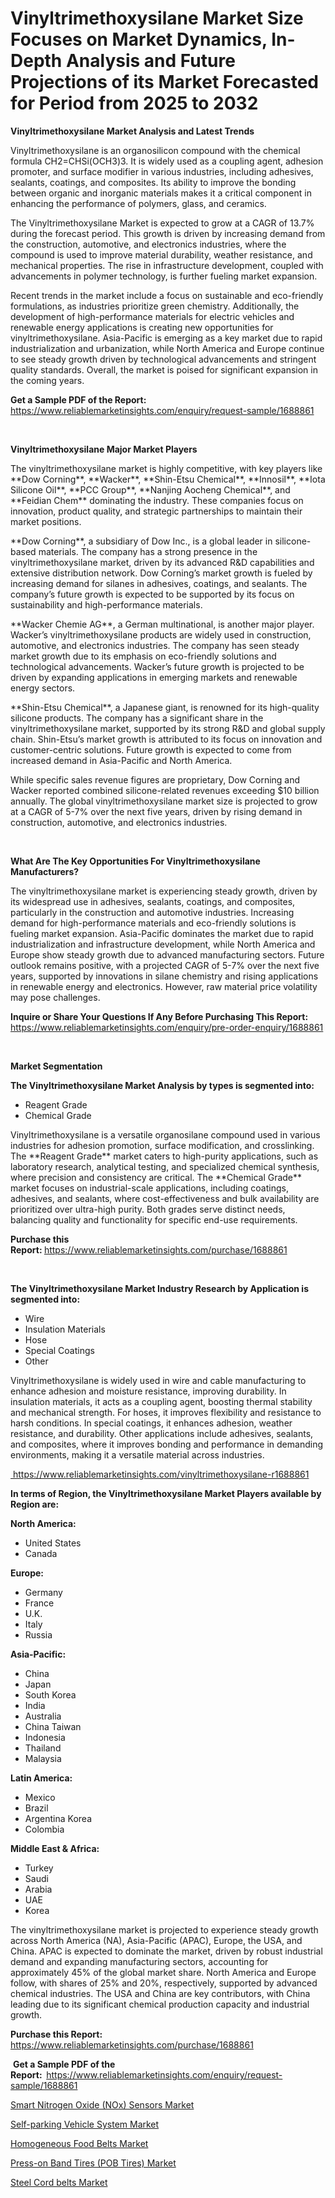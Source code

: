<p><h1>Vinyltrimethoxysilane Market Size Focuses on Market Dynamics, In-Depth Analysis and Future Projections of its Market Forecasted for Period from 2025 to 2032</h1></p><p><strong>Vinyltrimethoxysilane Market Analysis and Latest Trends</strong></p>
<p><p>Vinyltrimethoxysilane is an organosilicon compound with the chemical formula CH2=CHSi(OCH3)3. It is widely used as a coupling agent, adhesion promoter, and surface modifier in various industries, including adhesives, sealants, coatings, and composites. Its ability to improve the bonding between organic and inorganic materials makes it a critical component in enhancing the performance of polymers, glass, and ceramics.</p><p>The Vinyltrimethoxysilane Market is expected to grow at a CAGR of 13.7% during the forecast period. This growth is driven by increasing demand from the construction, automotive, and electronics industries, where the compound is used to improve material durability, weather resistance, and mechanical properties. The rise in infrastructure development, coupled with advancements in polymer technology, is further fueling market expansion.</p><p>Recent trends in the market include a focus on sustainable and eco-friendly formulations, as industries prioritize green chemistry. Additionally, the development of high-performance materials for electric vehicles and renewable energy applications is creating new opportunities for vinyltrimethoxysilane. Asia-Pacific is emerging as a key market due to rapid industrialization and urbanization, while North America and Europe continue to see steady growth driven by technological advancements and stringent quality standards. Overall, the market is poised for significant expansion in the coming years.</p></p>
<p><strong>Get a Sample PDF of the Report:&nbsp;</strong> <a href="https://www.reliablemarketinsights.com/enquiry/request-sample/1688861?utm_campaign=2107&utm_medium=2&utm_source=Github&utm_content=ia&utm_term=24012025&utm_id=vinyltrimethoxysilane">https://www.reliablemarketinsights.com/enquiry/request-sample/1688861</a></p>
<p>&nbsp;</p>
<p><strong>Vinyltrimethoxysilane Major Market Players</strong></p>
<p><p>The vinyltrimethoxysilane market is highly competitive, with key players like **Dow Corning**, **Wacker**, **Shin-Etsu Chemical**, **Innosil**, **Iota Silicone Oil**, **PCC Group**, **Nanjing Aocheng Chemical**, and **Feidian Chem** dominating the industry. These companies focus on innovation, product quality, and strategic partnerships to maintain their market positions.</p><p>**Dow Corning**, a subsidiary of Dow Inc., is a global leader in silicone-based materials. The company has a strong presence in the vinyltrimethoxysilane market, driven by its advanced R&D capabilities and extensive distribution network. Dow Corning’s market growth is fueled by increasing demand for silanes in adhesives, coatings, and sealants. The company’s future growth is expected to be supported by its focus on sustainability and high-performance materials.</p><p>**Wacker Chemie AG**, a German multinational, is another major player. Wacker’s vinyltrimethoxysilane products are widely used in construction, automotive, and electronics industries. The company has seen steady market growth due to its emphasis on eco-friendly solutions and technological advancements. Wacker’s future growth is projected to be driven by expanding applications in emerging markets and renewable energy sectors.</p><p>**Shin-Etsu Chemical**, a Japanese giant, is renowned for its high-quality silicone products. The company has a significant share in the vinyltrimethoxysilane market, supported by its strong R&D and global supply chain. Shin-Etsu’s market growth is attributed to its focus on innovation and customer-centric solutions. Future growth is expected to come from increased demand in Asia-Pacific and North America.</p><p>While specific sales revenue figures are proprietary, Dow Corning and Wacker reported combined silicone-related revenues exceeding $10 billion annually. The global vinyltrimethoxysilane market size is projected to grow at a CAGR of 5-7% over the next five years, driven by rising demand in construction, automotive, and electronics industries.</p></p>
<p>&nbsp;</p>
<p><strong>What Are The Key Opportunities For Vinyltrimethoxysilane Manufacturers?</strong></p>
<p><p>The vinyltrimethoxysilane market is experiencing steady growth, driven by its widespread use in adhesives, sealants, coatings, and composites, particularly in the construction and automotive industries. Increasing demand for high-performance materials and eco-friendly solutions is fueling market expansion. Asia-Pacific dominates the market due to rapid industrialization and infrastructure development, while North America and Europe show steady growth due to advanced manufacturing sectors. Future outlook remains positive, with a projected CAGR of 5-7% over the next five years, supported by innovations in silane chemistry and rising applications in renewable energy and electronics. However, raw material price volatility may pose challenges.</p></p>
<p><strong>Inquire or Share Your Questions If Any Before Purchasing This Report:</strong> <a href="https://www.reliablemarketinsights.com/enquiry/pre-order-enquiry/1688861?utm_campaign=2107&utm_medium=2&utm_source=Github&utm_content=ia&utm_term=24012025&utm_id=vinyltrimethoxysilane">https://www.reliablemarketinsights.com/enquiry/pre-order-enquiry/1688861</a></p>
<p>&nbsp;</p>
<p><strong>Market Segmentation</strong></p>
<p><strong>The Vinyltrimethoxysilane Market Analysis by types is segmented into:</strong></p>
<p><ul><li>Reagent Grade</li><li>Chemical Grade</li></ul></p>
<p><p>Vinyltrimethoxysilane is a versatile organosilane compound used in various industries for adhesion promotion, surface modification, and crosslinking. The **Reagent Grade** market caters to high-purity applications, such as laboratory research, analytical testing, and specialized chemical synthesis, where precision and consistency are critical. The **Chemical Grade** market focuses on industrial-scale applications, including coatings, adhesives, and sealants, where cost-effectiveness and bulk availability are prioritized over ultra-high purity. Both grades serve distinct needs, balancing quality and functionality for specific end-use requirements.</p></p>
<p><strong>Purchase this Report:&nbsp;</strong><a href="https://www.reliablemarketinsights.com/purchase/1688861?utm_campaign=2107&utm_medium=2&utm_source=Github&utm_content=ia&utm_term=24012025&utm_id=vinyltrimethoxysilane">https://www.reliablemarketinsights.com/purchase/1688861</a></p>
<p>&nbsp;</p>
<p><strong>The Vinyltrimethoxysilane Market Industry Research by Application is segmented into:</strong></p>
<p><ul><li>Wire</li><li>Insulation Materials</li><li>Hose</li><li>Special Coatings</li><li>Other</li></ul></p>
<p><p>Vinyltrimethoxysilane is widely used in wire and cable manufacturing to enhance adhesion and moisture resistance, improving durability. In insulation materials, it acts as a coupling agent, boosting thermal stability and mechanical strength. For hoses, it improves flexibility and resistance to harsh conditions. In special coatings, it enhances adhesion, weather resistance, and durability. Other applications include adhesives, sealants, and composites, where it improves bonding and performance in demanding environments, making it a versatile material across industries.</p></p>
<p><a href="https://www.reliablemarketinsights.com/vinyltrimethoxysilane-r1688861?utm_campaign=2107&utm_medium=2&utm_source=Github&utm_content=ia&utm_term=24012025&utm_id=vinyltrimethoxysilane">&nbsp;https://www.reliablemarketinsights.com/vinyltrimethoxysilane-r1688861</a></p>
<p><strong>In terms of Region, the Vinyltrimethoxysilane Market Players available by Region are:</strong></p>
<p>
    <p> <strong> North America: </strong>
        <ul>
            <li>United States</li>
            <li>Canada</li>
        </ul>
        </p> 
    <p> <strong> Europe: </strong>
        <ul>
            <li>Germany</li>
            <li>France</li>
            <li>U.K.</li>
            <li>Italy</li>
            <li>Russia</li>
        </ul>
        </p> 
    <p> <strong> Asia-Pacific: </strong>
        <ul>
            <li>China</li>
            <li>Japan</li>
            <li>South Korea</li>
            <li>India</li>
            <li>Australia</li>
            <li>China Taiwan</li>
            <li>Indonesia</li>
            <li>Thailand</li>
            <li>Malaysia</li>
        </ul>
        </p> 
    <p> <strong> Latin America: </strong>
        <ul>
            <li>Mexico</li>
            <li>Brazil</li>
            <li>Argentina Korea</li>
            <li>Colombia</li>
        </ul>
        </p> 
    <p> <strong> Middle East & Africa: </strong>
        <ul>
            <li>Turkey</li>
            <li>Saudi</li>
            <li>Arabia</li>
            <li>UAE</li>
            <li>Korea</li>
        </ul>
    </p>
    </p>
<p><p>The vinyltrimethoxysilane market is projected to experience steady growth across North America (NA), Asia-Pacific (APAC), Europe, the USA, and China. APAC is expected to dominate the market, driven by robust industrial demand and expanding manufacturing sectors, accounting for approximately 45% of the global market share. North America and Europe follow, with shares of 25% and 20%, respectively, supported by advanced chemical industries. The USA and China are key contributors, with China leading due to its significant chemical production capacity and industrial growth.</p></p>
<p><strong>Purchase this Report: </strong><a href="https://www.reliablemarketinsights.com/purchase/1688861?utm_campaign=2107&utm_medium=2&utm_source=Github&utm_content=ia&utm_term=24012025&utm_id=vinyltrimethoxysilane">https://www.reliablemarketinsights.com/purchase/1688861</a></p>
<p>&nbsp;<strong>Get a Sample PDF of the Report:&nbsp;&nbsp;</strong><a href="https://www.reliablemarketinsights.com/enquiry/request-sample/1688861?utm_campaign=2107&utm_medium=2&utm_source=Github&utm_content=ia&utm_term=24012025&utm_id=vinyltrimethoxysilane">https://www.reliablemarketinsights.com/enquiry/request-sample/1688861</a></p>
<p><strong></strong></p>
<p><p><a href="https://www.linkedin.com/pulse/size-globalsmart-nitrogen-oxide-nox-sensors-market-compounded-h3zoc?utm_campaign=2107&utm_medium=2&utm_source=Github&utm_content=ia&utm_term=24012025&utm_id=vinyltrimethoxysilane">Smart Nitrogen Oxide (NOx) Sensors Market</a></p><p><a href="https://www.linkedin.com/pulse/self-parking-vehicle-system-market-insights-encompass-historical-jy5yf?utm_campaign=2107&utm_medium=2&utm_source=Github&utm_content=ia&utm_term=24012025&utm_id=vinyltrimethoxysilane">Self-parking Vehicle System Market</a></p><p><a href="https://www.linkedin.com/pulse/growth-forecast-homogeneous-food-belts-market-86-cagr-ofttc?utm_campaign=2107&utm_medium=2&utm_source=Github&utm_content=ia&utm_term=24012025&utm_id=vinyltrimethoxysilane">Homogeneous Food Belts Market</a></p><p><a href="https://www.linkedin.com/pulse/analyzing-historical-growth-trends-driversof-press-on-yl2zc?utm_campaign=2107&utm_medium=2&utm_source=Github&utm_content=ia&utm_term=24012025&utm_id=vinyltrimethoxysilane">Press-on Band Tires (POB Tires) Market</a></p><p><a href="https://www.linkedin.com/pulse/steel-cord-belts-market-insights-encompass-historical-uojlf?utm_campaign=2107&utm_medium=2&utm_source=Github&utm_content=ia&utm_term=24012025&utm_id=vinyltrimethoxysilane">Steel Cord belts Market</a></p></p>